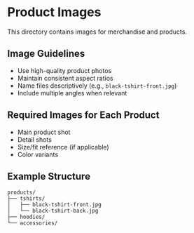 # Product Images

This directory contains images for merchandise and products.

## Image Guidelines
- Use high-quality product photos
- Maintain consistent aspect ratios
- Name files descriptively (e.g., `black-tshirt-front.jpg`)
- Include multiple angles when relevant

## Required Images for Each Product
- Main product shot
- Detail shots
- Size/fit reference (if applicable)
- Color variants

## Example Structure
```
products/
├── tshirts/
│   ├── black-tshirt-front.jpg
│   └── black-tshirt-back.jpg
├── hoodies/
└── accessories/
``` 